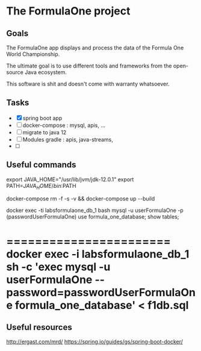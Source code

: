 # The FormulaOne project
## Goals
The FormulaOne app displays and process the data of the Formula One World Championship.

The ultimate goal is to use different tools and frameworks from the open-source Java ecosystem.

This software is shit and doesn't come with warranty whatsoever.

## Tasks
 - [X] spring boot app
 - [ ] docker-compose : mysql, apis, ...
 - [ ] migrate to java 12  
 - [ ] Modules gradle : apis, java-streams, 
 - [ ] 

## Useful commands
export JAVA_HOME="/usr/lib/jvm/jdk-12.0.1"
export PATH=$JAVA_HOME/bin:$PATH


docker-compose rm -f -s -v && docker-compose up --build

docker exec -ti labsformulaone_db_1 bash
mysql -u userFormulaOne -p
    (passwordUserFormulaOne)
use formula_one_database;
show tables;


=======================
docker exec -i labsformulaone_db_1 sh -c 'exec mysql -u userFormulaOne --password=passwordUserFormulaOne formula_one_database' < f1db.sql
============================

## Useful resources
http://ergast.com/mrd/
https://spring.io/guides/gs/spring-boot-docker/